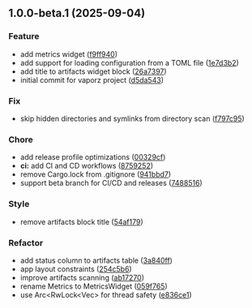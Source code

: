 ## 1.0.0-beta.1 (2025-09-04)

### Feature

* add metrics widget ([f9ff940](https://github.com/ivansaul/vaporz/commit/f9ff94080b00d4db6ada73fb336140f5aa866fee))
* add support for loading configuration from a TOML file ([1e7d3b2](https://github.com/ivansaul/vaporz/commit/1e7d3b2bee2eb16d47d4590d155581dae0c23498))
* add title to artifacts widget block ([26a7397](https://github.com/ivansaul/vaporz/commit/26a73973b752717039dcd2f4cf7a657d8c8f659a))
* initial commit for vaporz project ([d5da543](https://github.com/ivansaul/vaporz/commit/d5da54386ea97bc22ed9256011d67ff07f457b63))

### Fix

* skip hidden directories and symlinks from directory scan ([f797c95](https://github.com/ivansaul/vaporz/commit/f797c951ad33f5771ad9ed8ef57b5cdc64db499d))

### Chore

* add release profile optimizations ([00329cf](https://github.com/ivansaul/vaporz/commit/00329cf43949f6f58829d5bfef3cd7f51fc642e9))
* **ci:** add CI and CD workflows ([8759252](https://github.com/ivansaul/vaporz/commit/87592520b813c4a61a08924167cc7e1666e05598))
* remove Cargo.lock from .gitignore ([941bbd7](https://github.com/ivansaul/vaporz/commit/941bbd739d3b0e44a6f9d9a5580aa07d8084a4b9))
* support beta branch for CI/CD and releases ([7488516](https://github.com/ivansaul/vaporz/commit/7488516503816d9abcc786e2acb456219f2aade1))

### Style

* remove artifacts block title ([54af179](https://github.com/ivansaul/vaporz/commit/54af1793dad617c89ebe6ab9627faf9f22288add))

### Refactor

* add status column to artifacts table ([3a840ff](https://github.com/ivansaul/vaporz/commit/3a840ff5b6081d6d3bb990b0533f1d45a1a3ec9b))
* app layout constraints ([254c5b6](https://github.com/ivansaul/vaporz/commit/254c5b68b296269cfbeb3c2f35388fbb2f3f331e))
* improve artifacts scanning ([ab17270](https://github.com/ivansaul/vaporz/commit/ab1727012efecbd9f949928474fe72d98a0f63e2))
* rename Metrics to MetricsWidget ([059f765](https://github.com/ivansaul/vaporz/commit/059f765429767c29ca33bc9b073f08bb6e7da387))
* use Arc<RwLock<Vec<FolderInfo>> for thread safety ([e836ce1](https://github.com/ivansaul/vaporz/commit/e836ce11b81f2cf25206fe8bc2bab2663a56a181))
